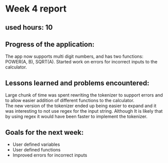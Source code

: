 # Week 4 report
## used hours: 10

## Progress of the application:
The app now supports multi digit numbers, and has two functions: POWER(A, B), SQRT(A). 
Started work on errors for incorrect inputs to the calculator. 


## Lessons learned and problems encountered:  
Large chunk of time was spent rewriting the tokenizer to support errors and to allow easier addition of different functions to the calculator.  
The new version of the tokenizer ended up being easier to expand and it was interesting to not use regex for the input string. 
Although It is likely that by using regex it would have been faster to implement the tokenizer. 


## Goals for the next week:
- User defined variables
- User defined functions
- Improved errors for incorrect inputs
